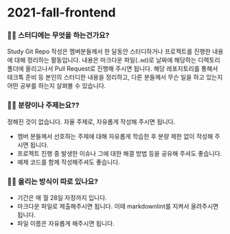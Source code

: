 # 2021-fall-frontend

### 🙋‍♂️ 스터디에는 무엇을 하는건가요?

 Study Git Repo 작성은 멤버분들께서 한 달동안 스터디하거나 프로젝트를 진행한 내용에 대해 정리하는 활동입니다. 내용은 마크다운 파일(`.md`)로 날짜에 해당하는 디렉토리 폴더에 올리고나서 Pull Request로 진행해 주시면 됩니다. 해당 레포지토리를 통해서 테크톡 준비 등 본인의 스터디한 내용을 정리하고, 다른 분들께서 무슨 일을 하고 있는지 어떤 공부를 하는지 살펴볼 수 있습니다.



### 🙋‍♀️ 분량이나 주제는요??

 정해진 것이 없습니다. 자율 주제로, 자유롭게 작성해 주시면 됩니다. 

- 멤버 분들께서 선호하는 주제에 대해 자유롭게 학습한 후 분량 제한 없이 작성해 주시면 됩니다.
- 프로젝트 진행 중 발생한 이슈나 그에 대한 해결 방법 등을 공유해 주셔도 좋습니다.
- 예제 코드를 함께 작성해주셔도 좋습니다.



### 🤷‍♂️ 올리는 방식이 따로 있나요?

- 기간은 매 월 28일 자정까지 입니다.
- 마크다운 파일로 제출해주시면 됩니다. 이때 markdownlint를 지켜서 올려주시면 됩니다.
- 파일 이름은 자유롭게 해주시면 됩니다.